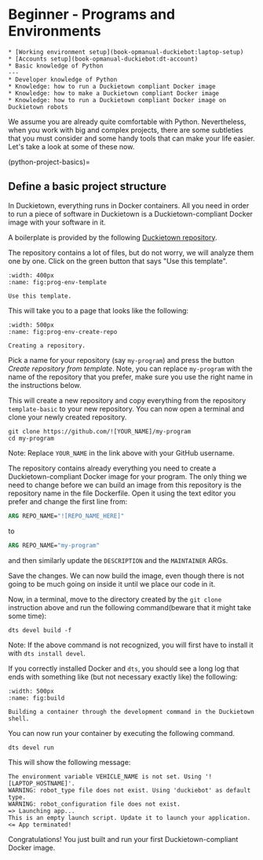 # Beginner - Programs and Environments

```{needget}
* [Working environment setup](book-opmanual-duckiebot:laptop-setup)
* [Accounts setup](book-opmanual-duckiebot:dt-account)
* Basic knowledge of Python
---
* Developer knowledge of Python
* Knowledge: how to run a Duckietown compliant Docker image
* Knowledge: how to make a Duckietown compliant Docker image
* Knowledge: how to run a Duckietown compliant Docker image on Duckietown robots
```

We assume you are already quite comfortable with Python. Nevertheless, when you work with big and complex projects, there are some subtleties that you must consider and some handy tools that can make your life easier. Let's take a look at some of these now.

(python-project-basics)=
## Define a basic project structure

In Duckietown, everything runs in Docker containers. All you need in order to run a piece of software in Duckietown is a Duckietown-compliant Docker image with your software in it.

A boilerplate is provided by the following [Duckietown repository](https://github.com/duckietown/template-basic/).

The repository contains a lot of files, but do not worry, we will analyze them one by one. Click on the green button that says "Use this template".

```{figure} ../../_images/programs-environment/use_this_template.png
:width: 400px
:name: fig:prog-env-template

Use this template.
```

This will take you to a page that looks like the following:

```{figure} ../../_images/programs-environment/create_a_repo_2.png
:width: 500px
:name: fig:prog-env-create-repo

Creating a repository.
```


Pick a name for your repository (say `my-program`) and press the button *Create repository from template*. Note, you can replace `my-program` with the name of the repository that you prefer, make sure you use the right name in the instructions below.

This will create a new repository and copy everything from the repository `template-basic` to your new repository. You can now open a terminal and clone your newly created repository.

    git clone https://github.com/![YOUR_NAME]/my-program
    cd my-program

Note: Replace `YOUR_NAME` in the link above with your GitHub username.

The repository contains already everything you need to create a Duckietown-compliant Docker image for your program. The only thing we need to change before we can build an image from this repository is the repository name in the file Dockerfile. Open it using the text editor you prefer and change the first line from:

```Dockerfile
ARG REPO_NAME="![REPO_NAME_HERE]"
```

to

```Dockerfile
ARG REPO_NAME="my-program"
```

and then similarly update the `DESCRIPTION` and the `MAINTAINER` ARGs.

Save the changes. We can now build the image, even though there is not going to be much going on inside it until we place our code in it.

Now, in a terminal, move to the directory created by the `git clone` instruction above and run the following command(beware that it might take some time):

    dts devel build -f

Note: If the above command is not recognized, you will first have to install it with `dts install devel`.


If you correctly installed Docker and `dts`, you should see a long log that ends with something like (but not necessary exactly like) the following:

```{figure} ../../_images/programs-environment/dts_devel_build.png
:width: 500px
:name: fig:build

Building a container through the development command in the Duckietown shell.
```

You can now run your container by executing the following command.

    dts devel run

This will show the following message:

```
The environment variable VEHICLE_NAME is not set. Using '![LAPTOP_HOSTNAME]'.
WARNING: robot_type file does not exist. Using 'duckiebot' as default type.
WARNING: robot_configuration file does not exist.
=> Launching app...
This is an empty launch script. Update it to launch your application.
<= App terminated!
```

Congratulations! You just built and run your first Duckietown-compliant Docker image.
